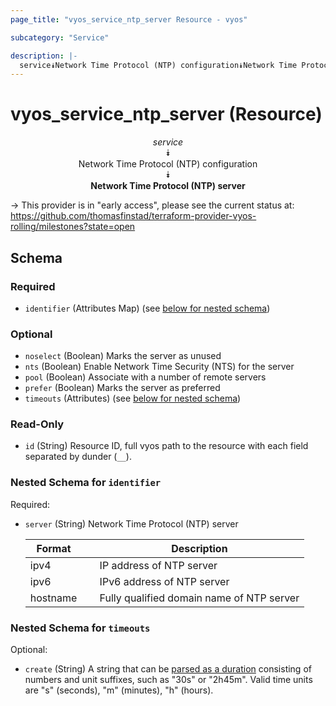 ```yaml
---
page_title: "vyos_service_ntp_server Resource - vyos"

subcategory: "Service"

description: |- 
  service⯯Network Time Protocol (NTP) configuration⯯Network Time Protocol (NTP) server
---
```


# vyos_service_ntp_server (Resource)
<center>

*service*  
⯯  
Network Time Protocol (NTP) configuration  
⯯  
**Network Time Protocol (NTP) server**


</center>

-> This provider is in "early access", please see the current status at: https://github.com/thomasfinstad/terraform-provider-vyos-rolling/milestones?state=open

## Schema

### Required

- `identifier` (Attributes Map) (see [below for nested schema](#nestedatt--identifier))

### Optional

- `noselect` (Boolean) Marks the server as unused
- `nts` (Boolean) Enable Network Time Security (NTS) for the server
- `pool` (Boolean) Associate with a number of remote servers
- `prefer` (Boolean) Marks the server as preferred
- `timeouts` (Attributes) (see [below for nested schema](#nestedatt--timeouts))

### Read-Only

- `id` (String) Resource ID, full vyos path to the resource with each field separated by dunder (`__`).

<a id="nestedatt--identifier"></a>
### Nested Schema for `identifier`

Required:

- `server` (String) Network Time Protocol (NTP) server

    |Format    &emsp;|Description                                |
    |------------|---------------------------------------------|
    |ipv4      &emsp;|IP address of NTP server                   |
    |ipv6      &emsp;|IPv6 address of NTP server                 |
    |hostname  &emsp;|Fully qualified domain name of NTP server  |


<a id="nestedatt--timeouts"></a>
### Nested Schema for `timeouts`

Optional:

- `create` (String) A string that can be [parsed as a duration](https://pkg.go.dev/time#ParseDuration) consisting of numbers and unit suffixes, such as &#34;30s&#34; or &#34;2h45m&#34;. Valid time units are &#34;s&#34; (seconds), &#34;m&#34; (minutes), &#34;h&#34; (hours).  
